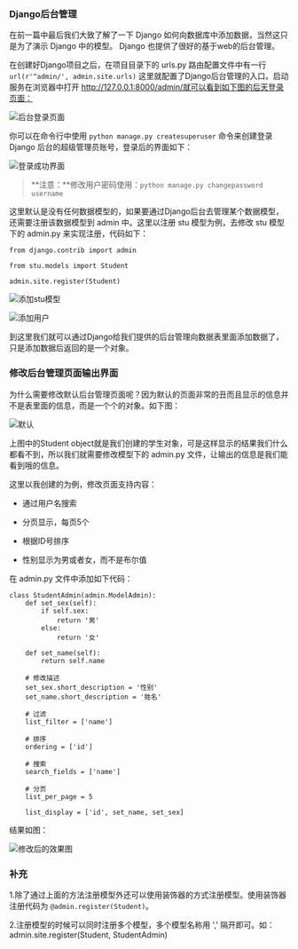 ### Django后台管理

在前一篇中最后我们大致了解了一下 Django 如何向数据库中添加数据，当然这只是为了演示 Django 中的模型。 Django 也提供了很好的基于web的后台管理。

在创建好Django项目之后，在项目目录下的 urls.py 路由配置文件中有一行 ```url(r'^admin/', admin.site.urls)``` 这里就配置了Django后台管理的入口。启动服务在浏览器中打开 http://127.0.0.1:8000/admin/就可以看到如下图的后天登录页面：

![后台登录页面](https://i.imgur.com/pbetMid.png)

你可以在命令行中使用 ```python manage.py createsuperuser``` 命令来创建登录 Django 后台的超级管理员账号，登录后的界面如下：

![登录成功界面](https://i.imgur.com/99H7yjJ.png)

>**注意：**修改用户密码使用：```python manage.py changepassword username```

这里默认是没有任何数据模型的，如果要通过Django后台去管理某个数据模型，还需要注册该数据模型到 admin 中。这里以注册 stu 模型为例，去修改 stu 模型下的 admin.py 来实现注册，代码如下：

```
from django.contrib import admin

from stu.models import Student

admin.site.register(Student)
```

![添加stu模型](https://i.imgur.com/jwwRsR8.png)

![添加用户](https://i.imgur.com/KtFk7Ju.png)

到这里我们就可以通过Django给我们提供的后台管理向数据表里面添加数据了，只是添加数据后返回的是一个对象。

### 修改后台管理页面输出界面

为什么需要修改默认后台管理页面呢？因为默认的页面非常的丑而且显示的信息并不是表里面的信息，而是一个个的对象。如下图：

![默认](https://i.imgur.com/ZvYrZHX.png)

上图中的Student object就是我们创建的学生对象，可是这样显示的结果我们什么都看不到，所以我们就需要修改模型下的 admin.py 文件，让输出的信息是我们能看到哦的信息。

这里以我创建的为例，修改页面支持内容：

- 通过用户名搜索

- 分页显示，每页5个

- 根据ID号排序

- 性别显示为男或者女，而不是布尔值

在 admin.py 文件中添加如下代码：

```
class StudentAdmin(admin.ModelAdmin):
    def set_sex(self):
        if self.sex:
            return '男'
        else:
            return '女'

    def set_name(self):
        return self.name

    # 修改描述
    set_sex.short_description = '性别'
    set_name.short_description = '姓名'

    # 过滤
    list_filter = ['name']

    # 排序
    ordering = ['id']

    # 搜索
    search_fields = ['name']

    # 分页
    list_per_page = 5

    list_display = ['id', set_name, set_sex]
```

结果如图：

![修改后的效果图](https://i.imgur.com/C3TqsN8.png)

### 补充

1.除了通过上面的方法注册模型外还可以使用装饰器的方式注册模型。使用装饰器注册代码为 ```@admin.register(Student)```。

2.注册模型的时候可以同时注册多个模型，多个模型名称用 ',' 隔开即可。如：admin.site.register(Student, StudentAdmin)

